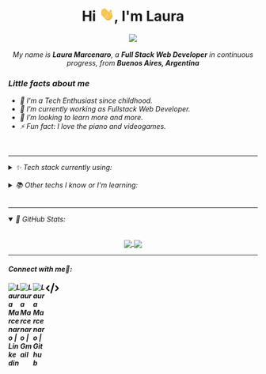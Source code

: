 <h1 align="center">Hi <img src="https://raw.githubusercontent.com/ABSphreak/ABSphreak/master/gifs/Hi.gif" width="30px">, I'm Laura</h1>
<p align="center">
  <a href="https://github.com/Azrux"><img src="https://readme-typing-svg.herokuapp.com?lines=Full+Stack+Web+Developer&center=true&width=500&height=50"></a>
</p>

<p align="center">
  <em>
    My name is <b>Laura Marcenaro</b>, a <b>Full Stack Web Developer</b> in continuous progress, from <b>Buenos Aires, Argentina</b>
  <br>
</p>

<h3>Little facts about me</h3>

- 🧞 I'm a Tech Enthusiast since childhood.
- 🔭 I’m currently working as Fullstack Web Developer.
- 👯 I’m looking to learn more and more.
- ⚡ Fun fact: I love the piano and videogames.
<br>

---

<details>
<summary>
  ✨ Tech stack currently using:
</summary>
   <br>
<code><a href="https://www.w3schools.com/html/" target="_blank"><img height="30" src="https://www.vectorlogo.zone/logos/w3_html5/w3_html5-icon.svg"></a></code>
<code><a href="https://www.w3schools.com/css/" target="_blank"><img height="30" src="https://raw.githubusercontent.com/devicons/devicon/master/icons/css3/css3-original.svg"></a></code>
<code><a href="https://www.javascript.com/" target="_blank"><img height="30" src="https://raw.githubusercontent.com/devicons/devicon/master/icons/javascript/javascript-plain.svg"></a></code>
<code><a href="https://www.typescriptlang.org/" target="_blank"><img height="30" src="https://www.vectorlogo.zone/logos/typescriptlang/typescriptlang-icon.svg" alt="TypeScript"></a></code>
<code><a href="https://reactjs.org/" target="_blank"><img height="30" src="https://www.vectorlogo.zone/logos/reactjs/reactjs-icon.svg" alt="react"></a></code>
<code><a href="https://vitejs.dev/" target="_blank"><img height="30" src="https://camo.githubusercontent.com/61e102d7c605ff91efedb9d7e47c1c4a07cef59d3e1da202fd74f4772122ca4e/68747470733a2f2f766974656a732e6465762f6c6f676f2e737667" alt="Vite"></a></code>
<code><a href="https://nodejs.org/en/" target="_blank"><img height="30" src="https://www.vectorlogo.zone/logos/nodejs/nodejs-icon.svg" alt="nodejs"></a></code>
<code><a href="https://www.prisma.io/" target="_blank"><img height="30" src="https://seeklogo.com/images/P/prisma-logo-3805665B69-seeklogo.com.png" alt="prisma"></a></code>
<code><a href="https://www.mongodb.com/" target="_blank"><img src="https://www.vectorlogo.zone/logos/mongodb/mongodb-icon.svg" alt="mongoDB" height="30"></a></code>
<code><a href="https://nestjs.com/" target="_blank"><img height="30" src="https://camo.githubusercontent.com/5f54c0817521724a2deae8dedf0c280a589fd0aa9bffd7f19fa6254bb52e996a/68747470733a2f2f6e6573746a732e636f6d2f696d672f6c6f676f2d736d616c6c2e737667" alt="nestJS"></a></code>
<code><a href="https://graphql.org/" target="_blank"><img height="30" src="https://www.vectorlogo.zone/logos/graphql/graphql-icon.svg" alt="GraphQL"></a></code>
<code><a href="https://www.apollographql.com/" target="_blank"><img height="30" src="https://www.vectorlogo.zone/logos/apollographql/apollographql-icon.svg" alt="Apollo-GraphQL"></a></code>
<code><a href="https://tailwindcss.com/" target="_blank"><img height="30" src="https://www.vectorlogo.zone/logos/tailwindcss/tailwindcss-icon.svg" alt="tailwind"/></a></code>
<code><a href="https://daisyui.com/" target="_blank"><img src="https://raw.githubusercontent.com/saadeghi/daisyui/master/src/docs/static/images/daisyui-logo/favicon-192.png" alt="daisyui" height="30"></a></code>
<code><a href="https://git-scm.com/" target="_blank"><img height="30" src="https://www.vectorlogo.zone/logos/git-scm/git-scm-icon.svg" alt="git"></a></code>

</details>
<br>

<details>
<summary>
  📚 Other techs I know or I'm learning:
</summary>
   <br>
<code><a href="https://redux.js.org" target="_blank"><img src="https://raw.githubusercontent.com/devicons/devicon/master/icons/redux/redux-original.svg" alt="redux" height="30"></a></code>
<code><a href="https://getbootstrap.com/" target="_blank"><img height="30" src="https://upload.wikimedia.org/wikipedia/commons/thumb/b/b2/Bootstrap_logo.svg/512px-Bootstrap_logo.svg.png?20210507000024"></a></code>
<code><a href="https://nextui.org/" target="_blank"><img src="https://raw.githubusercontent.com/nextui-org/nextui/main/apps/docs/public/isotipo.png" alt="nextUI" height="30"></a></code>
<code><a href="https://www.postgresql.org/" target="_blank"><img src="https://www.vectorlogo.zone/logos/postgresql/postgresql-icon.svg" alt="postgresql" height="30"></a></code>
<code><a href="https://sequelize.org/" target="_blank"><img src="https://www.vectorlogo.zone/logos/sequelizejs/sequelizejs-icon.svg" alt="sequelize" height="30"></a></code>
<code><a href="https://auth0.com/" target="_blank"><img src="https://cdn4.iconfinder.com/data/icons/logos-brands-5/24/auth0-512.png" alt="auth0" height="30"></a></code>
<code><a href="https://strapi.io/" target="_blank"><img src="https://images.spr.so/cdn-cgi/imagedelivery/j42No7y-dcokJuNgXeA0ig/32f3a89c-99c4-466f-8536-dd75f65fa320/Strapi-Monogram/w=1920,quality=80" alt="strapi" height="30"></a></code>
</details>
<br>

---

<details open="">
<summary>
 📔 GitHub Stats:
</summary>
<br>
<p align="center">
  <a href="https://github.com/Azrux">
    <img align="center"  height="175px" src="https://github-readme-stats.vercel.app/api?username=Azrux&show_icons=true&hide_border=true&title_color=94b4a4&amp&icon_color=FFFFFF&amp&text_color=FFFFFF&amp&bg_color=000000&count_private=true&include_all_commits=true"/>
  </a>
  <a href="https://github.com/Azrux">
    <img align="center" height="175px"  src="https://github-readme-stats.vercel.app/api/top-langs/?username=Azrux&text_color=FFFFFF&bg_color=000000&title_color=94b4a4&langs_count=15&layout=compact&hide_border=true" />
  </a>
</p>
</details>

---

<h4> Connect with me🤝: <h4>
  </hr>
  <a href="https://www.linkedin.com/in/laura-marcenaro/">
   <img align="left" alt="Laura Marcenaro | Linkedin" width="24px" src="https://www.vectorlogo.zone/logos/linkedin/linkedin-icon.svg" />
  </a>
  <a href="mailto:lausofimarce@gmail.com">
    <img align="left" alt="Laura Marcenaro | Gmail" width="26px" src="https://www.vectorlogo.zone/logos/gmail/gmail-icon.svg" />
  </a>
   <a href="https://github.com/Azrux">
    <img align="left" alt="Laura Marcenaro | Github" width="26px" src="https://www.vectorlogo.zone/logos/github/github-tile.svg" />
  </a>
  <a href="https://portfolio-kype.onrender.com">
    <img align="left" alt="Om Patel | Portfolio" width="26px" src="https://raw.githubusercontent.com/Azrux/portfolio/25d7a88902095c7a9a1323bec7410c121774d63d/img/code-solid.svg" />
  </a>
  <br>
